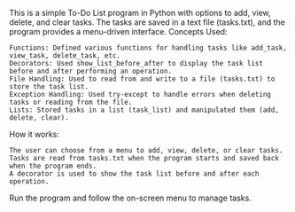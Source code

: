 This is a simple To-Do List program in Python with options to add, view, delete, and clear tasks. The tasks are saved in a text file (tasks.txt), and the program provides a menu-driven interface.
Concepts Used:

    Functions: Defined various functions for handling tasks like add_task, view_task, delete_task, etc.
    Decorators: Used show_list_before_after to display the task list before and after performing an operation.
    File Handling: Used to read from and write to a file (tasks.txt) to store the task list.
    Exception Handling: Used try-except to handle errors when deleting tasks or reading from the file.
    Lists: Stored tasks in a list (task_list) and manipulated them (add, delete, clear).

How it works:

    The user can choose from a menu to add, view, delete, or clear tasks.
    Tasks are read from tasks.txt when the program starts and saved back when the program ends.
    A decorator is used to show the task list before and after each operation.

Run the program and follow the on-screen menu to manage tasks.
